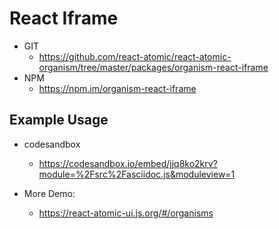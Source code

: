 React Iframe 
===============
<!--hidden-->
   * GIT
      * https://github.com/react-atomic/react-atomic-organism/tree/master/packages/organism-react-iframe 
   * NPM
      * https://npm.im/organism-react-iframe

## Example Usage
* codesandbox
   * https://codesandbox.io/embed/jjq8ko2krv?module=%2Fsrc%2Fasciidoc.js&moduleview=1

* More Demo:
   * https://react-atomic-ui.js.org/#/organisms
<!--/hidden-->



